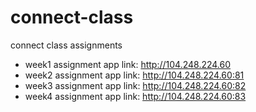 # connect-class
connect class assignments

* week1 assignment app link: http://104.248.224.60
* week2 assignment app link: http://104.248.224.60:81
* week3 assignment app link: http://104.248.224.60:82
* week4 assignment app link: http://104.248.224.60:83
